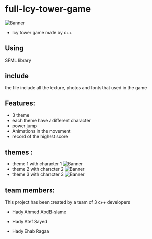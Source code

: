 # full-Icy-tower-game
![Banner](https://github.com/HadyAhmed00/full-Icy-tower-game/blob/master/readme/0.png)

* Icy tower game made by c++ 
## Using
SFML library
## include
the file include all the texture, photos and fonts that used in the game 

## Features:
* 3 theme
* each theme have a different character
* power jump
* Animations in the movement 
* record of the highest score

## themes :
 * theme 1 with character 1
![Banner](https://github.com/HadyAhmed00/full-Icy-tower-game/blob/master/readme/1.png)
* theme 2 with character 2
 ![Banner](https://github.com/HadyAhmed00/full-Icy-tower-game/blob/master/readme/2.png)
* theme 3 with character 3
 ![Banner](https://github.com/HadyAhmed00/full-Icy-tower-game/blob/master/readme/3.png)

## team members:
 This project has been created by a team of 3 c++ developers 
* Hady Ahmed AbdEl-slame

* Hady Atef Sayed

* Hady Ehab Ragaa
